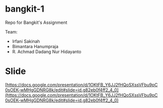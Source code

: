 
# bangkit-1
Repo for Bangkit's Assignment

Team:

 - Irfani Sakinah
 - Bimantara Hanumpraja
 - R. Achmad Dadang Nur Hidayanto

# Slide
[https://docs.google.com/presentation/d/1OKtFB_Y6JJ2fHQoSXssVFbu9pC0sOEK-wMHgGDNRG8k/edit#slide=id.g82eb0f4ff2_4_0](https://docs.google.com/presentation/d/1OKtFB_Y6JJ2fHQoSXssVFbu9pC0sOEK-wMHgGDNRG8k/edit#slide=id.g82eb0f4ff2_4_0)

